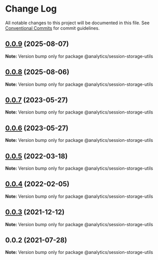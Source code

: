 # Change Log

All notable changes to this project will be documented in this file.
See [Conventional Commits](https://conventionalcommits.org) for commit guidelines.

## [0.0.9](https://github.com/DavidWells/analytics/compare/@analytics/session-storage-utils@0.0.8...@analytics/session-storage-utils@0.0.9) (2025-08-07)

**Note:** Version bump only for package @analytics/session-storage-utils





## [0.0.8](https://github.com/DavidWells/analytics/compare/@analytics/session-storage-utils@0.0.7...@analytics/session-storage-utils@0.0.8) (2025-08-06)

**Note:** Version bump only for package @analytics/session-storage-utils





## [0.0.7](https://github.com/DavidWells/analytics/tree/master/packages/analytics-util-session-storage/compare/@analytics/session-storage-utils@0.0.6...@analytics/session-storage-utils@0.0.7) (2023-05-27)

**Note:** Version bump only for package @analytics/session-storage-utils





## [0.0.6](https://github.com/DavidWells/analytics/tree/master/packages/analytics-util-session-storage/compare/@analytics/session-storage-utils@0.0.5...@analytics/session-storage-utils@0.0.6) (2023-05-27)

**Note:** Version bump only for package @analytics/session-storage-utils





## [0.0.5](https://github.com/DavidWells/analytics/tree/master/packages/analytics-util-session-storage/compare/@analytics/session-storage-utils@0.0.4...@analytics/session-storage-utils@0.0.5) (2022-03-18)

**Note:** Version bump only for package @analytics/session-storage-utils





## [0.0.4](https://github.com/DavidWells/analytics/tree/master/packages/analytics-util-session-storage/compare/@analytics/session-storage-utils@0.0.3...@analytics/session-storage-utils@0.0.4) (2022-02-05)

**Note:** Version bump only for package @analytics/session-storage-utils





## [0.0.3](https://github.com/DavidWells/analytics/tree/master/packages/analytics-util-session-storage/compare/@analytics/session-storage-utils@0.0.2...@analytics/session-storage-utils@0.0.3) (2021-12-12)

**Note:** Version bump only for package @analytics/session-storage-utils





## 0.0.2 (2021-07-28)

**Note:** Version bump only for package @analytics/session-storage-utils
